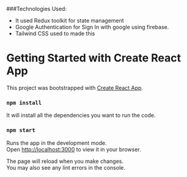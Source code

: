 ###Technologies Used:
- It used Redux toolkit for state management
- Google Authentication for Sign In with google using firebase.
- Tailwind CSS used to made this

# Getting Started with Create React App

This project was bootstrapped with [Create React App](https://github.com/facebook/create-react-app).

### `npm install`

It will install all the dependencies you want to run the code.

### `npm start`

Runs the app in the development mode.\
Open [http://localhost:3000](http://localhost:3000) to view it in your browser.

The page will reload when you make changes.\
You may also see any lint errors in the console.

